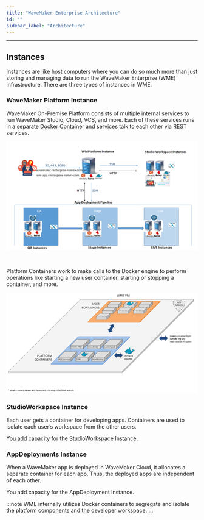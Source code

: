 ```yaml
---
title: "WaveMaker Enterprise Architecture"
id: ""
sidebar_label: "Architecture"
---
```

---

## Instances

Instances are like host computers where you can do so much more than just storing and managing data to run the WaveMaker Enterprise (WME) infrastructure. There are three types of instances in WME.

### WaveMaker Platform Instance

WaveMaker On-Premise Platform consists of multiple internal services to run WaveMaker Studio, Cloud, VCS, and more. Each of these services runs in a separate [Docker Container](https://www.docker.com/resources/what-container) and services talk to each other via REST services.

![platform architecture](/learn/assets/wme-setup/platform-architecture.png)

<br>

Platform Containers work to make calls to the Docker engine to perform operations like starting a new user container, starting or stopping a container, and more.

![vm architecture](/learn/assets/vm_arch.png)

### StudioWorkspace Instance

Each user gets a container for developing apps. Containers are used to isolate each user’s workspace from the other users.

You add capacity for the StudioWorkspace Instance.

### AppDeployments Instance

When a WaveMaker app is deployed in WaveMaker Cloud, it allocates a separate container for each app. Thus, the deployed apps are independent of each other.

You add capacity for the AppDeployment Instance.

:::note
WME internally utilizes Docker containers to segregate and isolate the platform components and the developer workspace.
:::